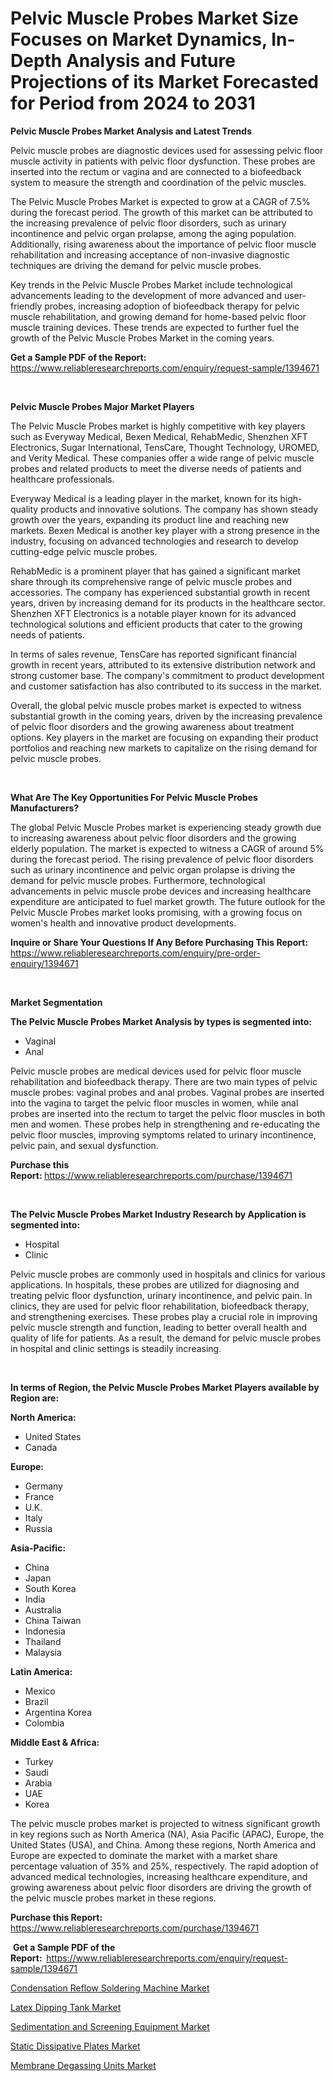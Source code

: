 <p><h1>Pelvic Muscle Probes Market Size Focuses on Market Dynamics, In-Depth Analysis and Future Projections of its Market Forecasted for Period from 2024 to 2031</h1></p><p><strong>Pelvic Muscle Probes Market Analysis and Latest Trends</strong></p>
<p><p>Pelvic muscle probes are diagnostic devices used for assessing pelvic floor muscle activity in patients with pelvic floor dysfunction. These probes are inserted into the rectum or vagina and are connected to a biofeedback system to measure the strength and coordination of the pelvic muscles.</p><p>The Pelvic Muscle Probes Market is expected to grow at a CAGR of 7.5% during the forecast period. The growth of this market can be attributed to the increasing prevalence of pelvic floor disorders, such as urinary incontinence and pelvic organ prolapse, among the aging population. Additionally, rising awareness about the importance of pelvic floor muscle rehabilitation and increasing acceptance of non-invasive diagnostic techniques are driving the demand for pelvic muscle probes.</p><p>Key trends in the Pelvic Muscle Probes Market include technological advancements leading to the development of more advanced and user-friendly probes, increasing adoption of biofeedback therapy for pelvic muscle rehabilitation, and growing demand for home-based pelvic floor muscle training devices. These trends are expected to further fuel the growth of the Pelvic Muscle Probes Market in the coming years.</p></p>
<p><strong>Get a Sample PDF of the Report:&nbsp;</strong> <a href="https://www.reliableresearchreports.com/enquiry/request-sample/1394671">https://www.reliableresearchreports.com/enquiry/request-sample/1394671</a></p>
<p>&nbsp;</p>
<p><strong>Pelvic Muscle Probes Major Market Players</strong></p>
<p><p>The Pelvic Muscle Probes market is highly competitive with key players such as Everyway Medical, Bexen Medical, RehabMedic, Shenzhen XFT Electronics, Sugar International, TensCare, Thought Technology, UROMED, and Verity Medical. These companies offer a wide range of pelvic muscle probes and related products to meet the diverse needs of patients and healthcare professionals.</p><p>Everyway Medical is a leading player in the market, known for its high-quality products and innovative solutions. The company has shown steady growth over the years, expanding its product line and reaching new markets. Bexen Medical is another key player with a strong presence in the industry, focusing on advanced technologies and research to develop cutting-edge pelvic muscle probes.</p><p>RehabMedic is a prominent player that has gained a significant market share through its comprehensive range of pelvic muscle probes and accessories. The company has experienced substantial growth in recent years, driven by increasing demand for its products in the healthcare sector. Shenzhen XFT Electronics is a notable player known for its advanced technological solutions and efficient products that cater to the growing needs of patients.</p><p>In terms of sales revenue, TensCare has reported significant financial growth in recent years, attributed to its extensive distribution network and strong customer base. The company's commitment to product development and customer satisfaction has also contributed to its success in the market.</p><p>Overall, the global pelvic muscle probes market is expected to witness substantial growth in the coming years, driven by the increasing prevalence of pelvic floor disorders and the growing awareness about treatment options. Key players in the market are focusing on expanding their product portfolios and reaching new markets to capitalize on the rising demand for pelvic muscle probes.</p></p>
<p>&nbsp;</p>
<p><strong>What Are The Key Opportunities For Pelvic Muscle Probes Manufacturers?</strong></p>
<p><p>The global Pelvic Muscle Probes market is experiencing steady growth due to increasing awareness about pelvic floor disorders and the growing elderly population. The market is expected to witness a CAGR of around 5% during the forecast period. The rising prevalence of pelvic floor disorders such as urinary incontinence and pelvic organ prolapse is driving the demand for pelvic muscle probes. Furthermore, technological advancements in pelvic muscle probe devices and increasing healthcare expenditure are anticipated to fuel market growth. The future outlook for the Pelvic Muscle Probes market looks promising, with a growing focus on women's health and innovative product developments.</p></p>
<p><strong>Inquire or Share Your Questions If Any Before Purchasing This Report:</strong> <a href="https://www.reliableresearchreports.com/enquiry/pre-order-enquiry/1394671">https://www.reliableresearchreports.com/enquiry/pre-order-enquiry/1394671</a></p>
<p>&nbsp;</p>
<p><strong>Market Segmentation</strong></p>
<p><strong>The Pelvic Muscle Probes Market Analysis by types is segmented into:</strong></p>
<p><ul><li>Vaginal</li><li>Anal</li></ul></p>
<p><p>Pelvic muscle probes are medical devices used for pelvic floor muscle rehabilitation and biofeedback therapy. There are two main types of pelvic muscle probes: vaginal probes and anal probes. Vaginal probes are inserted into the vagina to target the pelvic floor muscles in women, while anal probes are inserted into the rectum to target the pelvic floor muscles in both men and women. These probes help in strengthening and re-educating the pelvic floor muscles, improving symptoms related to urinary incontinence, pelvic pain, and sexual dysfunction.</p></p>
<p><strong>Purchase this Report:&nbsp;</strong><a href="https://www.reliableresearchreports.com/purchase/1394671">https://www.reliableresearchreports.com/purchase/1394671</a></p>
<p>&nbsp;</p>
<p><strong>The Pelvic Muscle Probes Market Industry Research by Application is segmented into:</strong></p>
<p><ul><li>Hospital</li><li>Clinic</li></ul></p>
<p><p>Pelvic muscle probes are commonly used in hospitals and clinics for various applications. In hospitals, these probes are utilized for diagnosing and treating pelvic floor dysfunction, urinary incontinence, and pelvic pain. In clinics, they are used for pelvic floor rehabilitation, biofeedback therapy, and strengthening exercises. These probes play a crucial role in improving pelvic muscle strength and function, leading to better overall health and quality of life for patients. As a result, the demand for pelvic muscle probes in hospital and clinic settings is steadily increasing.</p></p>
<p>&nbsp;</p>
<p><strong>In terms of Region, the Pelvic Muscle Probes Market Players available by Region are:</strong></p>
<p>
    <p> <strong> North America: </strong>
        <ul>
            <li>United States</li>
            <li>Canada</li>
        </ul>
        </p> 
    <p> <strong> Europe: </strong>
        <ul>
            <li>Germany</li>
            <li>France</li>
            <li>U.K.</li>
            <li>Italy</li>
            <li>Russia</li>
        </ul>
        </p> 
    <p> <strong> Asia-Pacific: </strong>
        <ul>
            <li>China</li>
            <li>Japan</li>
            <li>South Korea</li>
            <li>India</li>
            <li>Australia</li>
            <li>China Taiwan</li>
            <li>Indonesia</li>
            <li>Thailand</li>
            <li>Malaysia</li>
        </ul>
        </p> 
    <p> <strong> Latin America: </strong>
        <ul>
            <li>Mexico</li>
            <li>Brazil</li>
            <li>Argentina Korea</li>
            <li>Colombia</li>
        </ul>
        </p> 
    <p> <strong> Middle East & Africa: </strong>
        <ul>
            <li>Turkey</li>
            <li>Saudi</li>
            <li>Arabia</li>
            <li>UAE</li>
            <li>Korea</li>
        </ul>
    </p>
    </p>
<p><p>The pelvic muscle probes market is projected to witness significant growth in key regions such as North America (NA), Asia Pacific (APAC), Europe, the United States (USA), and China. Among these regions, North America and Europe are expected to dominate the market with a market share percentage valuation of 35% and 25%, respectively. The rapid adoption of advanced medical technologies, increasing healthcare expenditure, and growing awareness about pelvic floor disorders are driving the growth of the pelvic muscle probes market in these regions.</p></p>
<p><strong>Purchase this Report: </strong><a href="https://www.reliableresearchreports.com/purchase/1394671">https://www.reliableresearchreports.com/purchase/1394671</a></p>
<p>&nbsp;<strong>Get a Sample PDF of the Report:&nbsp;&nbsp;</strong><a href="https://www.reliableresearchreports.com/enquiry/request-sample/1394671">https://www.reliableresearchreports.com/enquiry/request-sample/1394671</a></p>
<p><strong></strong></p>
<p><p><a href="https://medium.com/@andrewgarza766/condensation-reflow-soldering-machine-market-exploring-market-share-market-trends-and-future-d67dd978183d">Condensation Reflow Soldering Machine Market</a></p><p><a href="https://medium.com/@andrewgarza766/analyzing-latex-dipping-tank-market-global-industry-perspective-and-forecast-2024-to-2031-2a8c86893b15">Latex Dipping Tank Market</a></p><p><a href="https://medium.com/p/cc82310abc4d/edit">Sedimentation and Screening Equipment Market</a></p><p><a href="https://medium.com/@andrewgarza766/static-dissipative-plates-market-size-and-market-trends-complete-industry-overview-2024-to-2031-f0e80772708b">Static Dissipative Plates Market</a></p><p><a href="https://medium.com/@andrewgarza766/membrane-degassing-units-market-outlook-industry-overview-and-forecast-2024-to-2031-e72f88dc0723">Membrane Degassing Units Market</a></p></p>